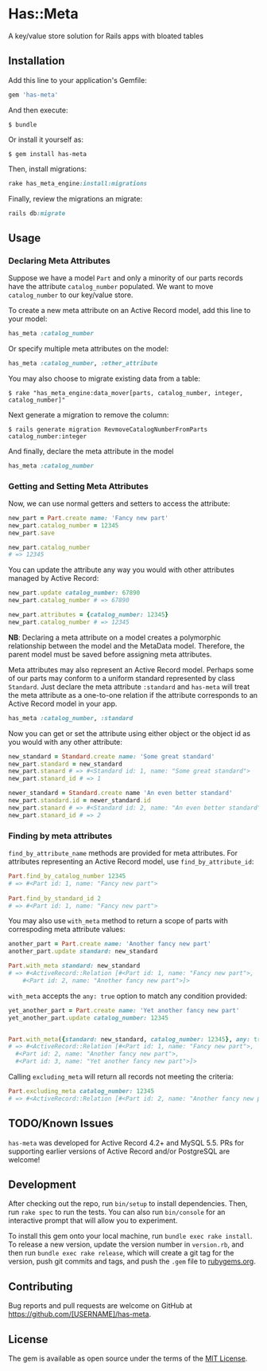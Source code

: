 # Has::Meta

A key/value store solution for Rails apps with bloated tables

## Installation

Add this line to your application's Gemfile:

```ruby
gem 'has-meta'
```

And then execute:

    $ bundle

Or install it yourself as:

    $ gem install has-meta
    
Then, install migrations: 

```ruby
rake has_meta_engine:install:migrations
```

Finally, review the migrations an migrate:

```ruby
rails db:migrate
```

## Usage

### Declaring Meta Attributes

Suppose we have a model `Part` and only a minority of our parts records have the attribute `catalog_number` populated.  We want to move `catalog_number` to our key/value store.

To create a new meta attribute on an Active Record model, add this line to your model:

```ruby
has_meta :catalog_number
```

Or specify multiple meta attributes on the model:

```ruby
has_meta :catalog_number, :other_attribute
```

You may also choose to migrate existing data from a table:

    $ rake "has_meta_engine:data_mover[parts, catalog_number, integer, catalog_number]"
    
Next generate a migration to remove the column:

    $ rails generate migration RevmoveCatalogNumberFromParts catalog_number:integer
    
And finally, declare the meta attribute in the model

```ruby
has_meta :catalog_number
```

### Getting and Setting Meta Attributes

Now, we can use normal getters and setters to access the attribute:

```ruby
new_part = Part.create name: 'Fancy new part'  
new_part.catalog_number = 12345  
new_part.save

new_part.catalog_number  
# => 12345
```

You can update the attribute any way you would with other attributes managed by Active Record:

```ruby
new_part.update catalog_number: 67890  
new_part.catalog_number # => 67890  

new_part.attributes = {catalog_number: 12345}  
new_part.catalog_number # => 12345  
```

**NB**: Declaring a meta attribute on a model creates a polymorphic relationship between the model and the MetaData model. Therefore, the parent model must be saved before assigning meta attributes.

Meta attributes may also represent an Active Record model. Perhaps some of our parts may conform to a uniform standard represented by class `Standard`.  Just declare the meta attribute `:standard` and `has-meta` will treat the meta attribute as a one-to-one relation if the attribute corresponds to an Active Record model in your app.

```ruby
has_meta :catalog_number, :standard
```

Now you can get or set the attribute using either object or the object id as you would with any other attribute:

```ruby
new_standard = Standard.create name: 'Some great standard'  
new_part.standard = new_standard  
new_part.stanard # => #<Standard id: 1, name: "Some great standard">  
new_part.stanard_id # => 1  

newer_standard = Standard.create name 'An even better standard'  
new_part.standard.id = newer_standard.id  
new_part.stanard # => #<Standard id: 2, name: "An even better standard">  
new_part.stanard_id # => 2  
```

### Finding by meta attributes

`find_by_attribute_name` methods are provided for meta attributes.  For attributes representing an Active Record model, use `find_by_attribute_id`:

```ruby
Part.find_by_catalog_number 12345  
# => #<Part id: 1, name: "Fancy new part">
    
Part.find_by_standard_id 2  
# => #<Part id: 1, name: "Fancy new part">
```

You may also use `with_meta` method to return a scope of parts with correspoding meta attribute values:

```ruby
another_part = Part.create name: 'Another fancy new part'
another_part.update standard: new_standard

Part.with_meta standard: new_standard
# => #<ActiveRecord::Relation [#<Part id: 1, name: "Fancy new part">, 
    #<Part id: 2, name: "Another fancy new part">]>
```

`with_meta` accepts the `any: true` option to match any condition provided:

```ruby
yet_another_part = Part.create name: 'Yet another fancy new part'
yet_another_part.update catalog_number: 12345


Part.with_meta({standard: new_standard, catalog_number: 12345}, any: true)
# => #<ActiveRecord::Relation [#<Part id: 1, name: "Fancy new part">, 
  #<Part id: 2, name: "Another fancy new part">, 
  #<Part id: 3, name: "Yet another fancy new part">]>
```

Calling `excluding_meta` will return all records not meeting the criteria:

```ruby
Part.excluding_meta catalog_number: 12345
# => #<ActiveRecord::Relation [#<Part id: 2, name: "Another fancy new part">]>
```
  
## TODO/Known Issues
`has-meta` was developed for Active Record 4.2+ and MySQL 5.5.  PRs for supporting earlier versions of Active Record and/or PostgreSQL are welcome!
  
## Development

After checking out the repo, run `bin/setup` to install dependencies. Then, run `rake spec` to run the tests. You can also run `bin/console` for an interactive prompt that will allow you to experiment.

To install this gem onto your local machine, run `bundle exec rake install`. To release a new version, update the version number in `version.rb`, and then run `bundle exec rake release`, which will create a git tag for the version, push git commits and tags, and push the `.gem` file to [rubygems.org](https://rubygems.org).

## Contributing

Bug reports and pull requests are welcome on GitHub at https://github.com/[USERNAME]/has-meta.

## License

The gem is available as open source under the terms of the [MIT License](https://opensource.org/licenses/MIT).
